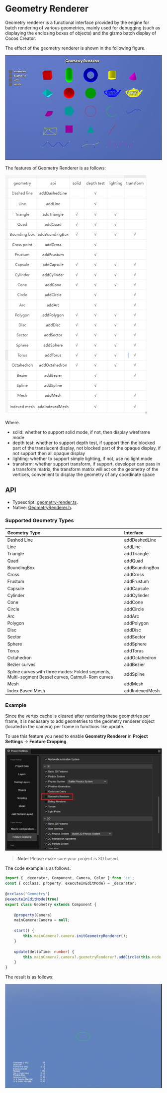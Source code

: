 # Geometry Renderer

Geometry renderer is a functional interface provided by the engine for batch rendering of various geometries, mainly used for debugging (such as displaying the enclosing boxes of objects) and the gizmo batch display of Cocos Creator.

The effect of the geometry renderer is shown in the following figure.

![geometry-renderer-demo](./geometry-renderer-demo.png)

The features of Geometry Renderer is as follows:

![geometry-renderer-features](./geometry-renderer-features.png)

Where.
- solid: whether to support solid mode, if not, then display wireframe mode
- depth test: whether to support depth test, if support then the blocked part of the translucent display, not blocked part of the opaque display, if not support then all opaque display
- lighting: whether to support simple lighting, if not, use no light mode
- transform: whether support transform, if support, developer can pass in a transform matrix, the transform matrix will act on the geometry of the vertices, convenient to display the geometry of any coordinate space

## API

- Typescript: [geometry-render.ts](https://github.com/cocos/cocos-engine/blob/v3.7.0/cocos/core/pipeline/geometry-renderer.ts).
- Native: [GeometryRenderer.h](https://github.com/cocos/cocos-engine/blob/v3.7.0/native/cocos/renderer/pipeline/GeometryRenderer.h).

### Supported Geometry Types

| Geometry Type | Interface |
|:--|:--|
| Dashed Line | addDashedLine |
| Line | addLine |
| Triangle | addTriangle |
| Quad | addQuad |
| BoundingBox | addBoundingBox |
| Cross | addCross |
| Frustum | addFrustum |
| Capsule | addCapsule |
| Cylinder | addCylinder |
| Cone | addCone |
| Circle | addCircle |
| Arc | addArc |
| Polygon | addPolygon |
| Disc | addDisc |
| Sector | addSector |
| Sphere | addSphere |
| Torus | addTorus |
| Octahedron | addOctahedron |
| Bezier curves | addBezier |
| Spline curves with three modes: Folded segments, Multi-segment Bessel curves, Catmull-Rom curves | addSpline |
| Mesh | addMesh |
| Index Based Mesh | addIndexedMesh |

### Example

Since the vertex cache is cleared after rendering these geometries per frame, it is necessary to add geometries to the geometry renderer object (located in the camera) per frame in functions like update.

To use this feature you need to enable **Geometry Renderer** in **Project Settings** -> **Feature Cropping**.

![enable geometry renderer](enable-geometry-renderer.png)

> **Note**: Please make sure your project is 3D based.

The code example is as follows:

```ts
import { _decorator, Component, Camera, Color } from 'cc';
const { ccclass, property, executeInEditMode} = _decorator;

@ccclass('Geometry')
@executeInEditMode(true)
export class Geometry extends Component {

    @property(Camera)
    mainCamera:Camera = null;

    start() {        
        this.mainCamera?.camera.initGeometryRenderer();
    }

    update(deltaTime: number) {
        this.mainCamera?.camera?.geometryRenderer?.addCircle(this.node.worldPosition, 1, Color.GREEN, 20);
    }
}
```

The result is as follows:

![result](result.png)
